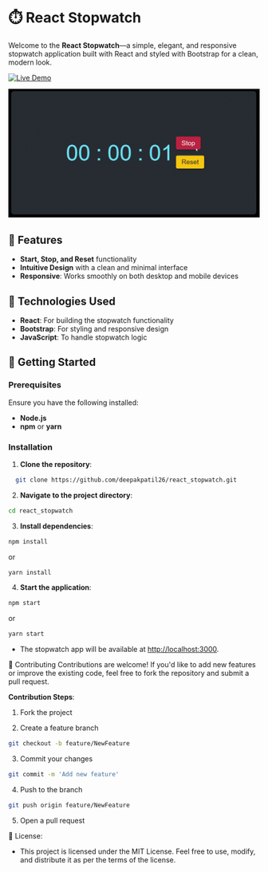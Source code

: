 # ⏱️ React Stopwatch

Welcome to the **React Stopwatch**—a simple, elegant, and responsive stopwatch application built with React and styled with Bootstrap for a clean, modern look.

[![Live Demo](https://img.shields.io/badge/Live-Demo-brightgreen?style=for-the-badge)](https://deepakpatil26.github.io/react_stopwatch/)

![Stopwatch Demo](src/assets/react_stopwatch.gif)

## 🌟 Features

- **Start, Stop, and Reset** functionality
- **Intuitive Design** with a clean and minimal interface
- **Responsive**: Works smoothly on both desktop and mobile devices

## 🎨 Technologies Used

- **React**: For building the stopwatch functionality
- **Bootstrap**: For styling and responsive design
- **JavaScript**: To handle stopwatch logic

## 🚀 Getting Started

### Prerequisites

Ensure you have the following installed:

- **Node.js**
- **npm** or **yarn**

### Installation

1. **Clone the repository**:

```bash
  git clone https://github.com/deepakpatil26/react_stopwatch.git
```

2. **Navigate to the project directory**:

```bash
cd react_stopwatch
```

3. **Install dependencies**:

```bash
npm install
```

or

```bash
yarn install
```

4. **Start the application**:

```bash
npm start
```

or

```bash
yarn start
```

- The stopwatch app will be available at <http://localhost:3000>.

🤝 Contributing
Contributions are welcome! If you'd like to add new features or improve the existing code, feel free to fork the repository and submit a pull request.

**Contribution Steps**:

1. Fork the project

2. Create a feature branch

```bash
git checkout -b feature/NewFeature
```

3. Commit your changes

```bash
git commit -m 'Add new feature'
```

4. Push to the branch

```bash
git push origin feature/NewFeature
```

5. Open a pull request

📜 License:

- This project is licensed under the MIT License.
  Feel free to use, modify, and distribute it as per the terms of the license.
